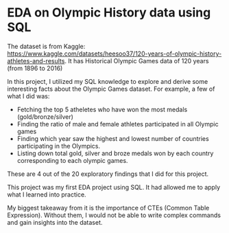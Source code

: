 # EDA on Olympic History data using SQL 
The dataset is from Kaggle: https://www.kaggle.com/datasets/heesoo37/120-years-of-olympic-history-athletes-and-results. 
It has Historical Olympic Games data of 120 years (from 1896 to 2016) 

In this project, I utilized my SQL knowledge to explore and derive some interesting facts about the Olympic Games dataset. For example, a few of what I did was: 
- Fetching the top 5 atheletes who have won the most medals (gold/bronze/silver)
- Finding the ratio of male and female athletes participated in all Olympic games
- Finding which year saw the highest and lowest number of countries participating in the Olympics.
- Listing down total gold, silver and broze medals won by each country corresponding to each olympic games.

These are 4 out of the 20 exploratory findings that I did for this project.

This project was my first EDA project using SQL. It had allowed me to apply what I learned into practice. 

My biggest takeaway from it is the importance of CTEs (Common Table Expression). Without them, I would not be able to write complex commands and gain insights into the dataset.

